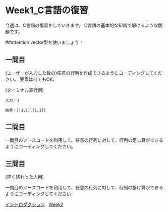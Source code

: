 # Week1_C言語の復習
今週は、C言語の復習をしていきます。
C言語の基本的な知識で解けるような問題です。

##attention
vector型を使いましょう！

## 一問目
(ユーザーが入力した数の)任意の行列を作成できるようにコーディングしてください。
要素は何でもOK。

(ターミナル実行例)
```
入力: 2

結果：[[1,1],[1,1]]
```

## 二問目
一問目のソースコードを利用して、任意の行列に対して、行列の足し算ができるようにコーディングしてください。

## 三問目
(早く終わった人用)

一問目のソースコードを利用して、任意の行列に対して、行列の掛け算ができるようにコーディングしてください

<div align="left"><a href="https://github.com/ERiC-Labo/C_Journal_club">イントロダクション</a>&nbsp&nbsp&nbsp<a href="https://github.com/ERiC-Labo/C_Journal_club/tree/main/Week2">Week2</a></div>
